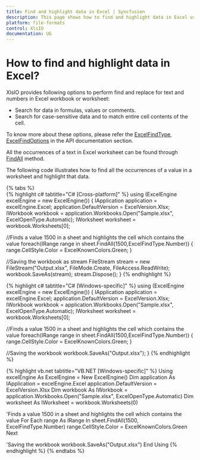 ```yaml
---
title: Find and highlight data in Excel | Syncfusion
description: This page shows how to find and highlight data in Excel using the Syncfusion .NET Excel library (XlsIO).
platform: file-formats
control: XlsIO
documentation: UG
---
```


# How to find and highlight data in Excel?

XlsIO provides following options to perform find and replace for text and numbers in Excel workbook or worksheet:

* Search for data in formulas, values or comments.
* Search for case-sensitive data and to match entire cell contents of the cell.

To know more about these options, please refer the [ExcelFindType](https://help.syncfusion.com/cr/file-formats/Syncfusion.XlsIO.ExcelFindType.html), [ExcelFindOptions](https://help.syncfusion.com/cr/file-formats/Syncfusion.XlsIO.ExcelFindOptions.html) in the API documentation section.

All the occurrences of a text in Excel worksheet can be found through [FindAll](https://help.syncfusion.com/cr/file-formats/Syncfusion.XlsIO.IWorksheet.html#Syncfusion_XlsIO_IWorksheet_FindAll_System_String_Syncfusion_XlsIO_ExcelFindType_) method.

The following code illustrates how to find all the occurrences of a value in a worksheet and highlight that data.

{% tabs %}  
{% highlight c# tabtitle="C# [Cross-platform]" %}
using (ExcelEngine excelEngine = new ExcelEngine())
{
  IApplication application = excelEngine.Excel;
  application.DefaultVersion = ExcelVersion.Xlsx;
  IWorkbook workbook = application.Workbooks.Open("Sample.xlsx", ExcelOpenType.Automatic);
  IWorksheet worksheet = workbook.Worksheets[0];

  //Finds a value 1500 in a sheet and highlights the cell which contains the value
  foreach(IRange range in sheet.FindAll(1500,ExcelFindType.Number))
  {
    range.CellStyle.Color = ExcelKnownColors.Green;
  }

  //Saving the workbook as stream
  FileStream stream = new FileStream("Output.xlsx", FileMode.Create, FileAccess.ReadWrite);
  workbook.SaveAs(stream);
  stream.Dispose();
}
{% endhighlight %}

{% highlight c# tabtitle="C# [Windows-specific]" %}
using (ExcelEngine excelEngine = new ExcelEngine())
{
  IApplication application = excelEngine.Excel;
  application.DefaultVersion = ExcelVersion.Xlsx;
  IWorkbook workbook = application.Workbooks.Open("Sample.xlsx", ExcelOpenType.Automatic);
  IWorksheet worksheet = workbook.Worksheets[0];

  //Finds a value 1500 in a sheet and highlights the cell which contains the value
  foreach(IRange range in sheet.FindAll(1500,ExcelFindType.Number))
  {
    range.CellStyle.Color = ExcelKnownColors.Green;
  }

  //Saving the workbook
  workbook.SaveAs("Output.xlsx");
}
{% endhighlight %}

{% highlight vb.net tabtitle="VB.NET [Windows-specific]" %}
Using excelEngine As ExcelEngine = New ExcelEngine()
  Dim application As IApplication = excelEngine.Excel
  application.DefaultVersion = ExcelVersion.Xlsx
  Dim workbook As IWorkbook = application.Workbooks.Open("Sample.xlsx", ExcelOpenType.Automatic)
  Dim worksheet As IWorksheet = workbook.Worksheets(0)

  'Finds a value 1500 in a sheet and highlights the cell which contains the value
  For Each range As IRange In sheet.FindAll(1500, ExcelFindType.Number)
    range.CellStyle.Color = ExcelKnownColors.Green
  Next

  'Saving the workbook
  workbook.SaveAs("Output.xlsx")
End Using
{% endhighlight %}
{% endtabs %} 
